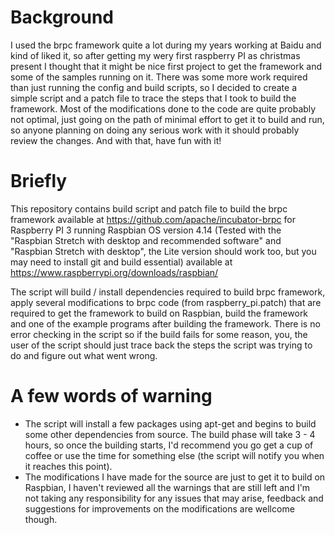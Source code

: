 # Background
I used the brpc framework quite a lot during my years working at Baidu and kind of liked it, so after getting my wery first raspberry PI as christmas present I thought that it might be nice first project to get the framework and some of the samples running on it.
There was some more work required than just running the config and build scripts, so I decided to create a simple script and a patch file to trace the steps that I took to build the framework. Most of the modifications done to the code are quite probably not optimal, just going on the path of minimal effort to get it to build and run, so anyone planning on doing any serious work with it should probably review the changes. And with that, have fun with it!

# Briefly
This repository contains build script and patch file to build the brpc framework available at https://github.com/apache/incubator-brpc for Raspberry PI 3 running Raspbian OS version 4.14 (Tested with the "Raspbian Stretch with desktop and recommended software" and "Raspbian Stretch with desktop", the Lite version should work too, but you may need to install git and build essential) available at https://www.raspberrypi.org/downloads/raspbian/

The script will build / install dependencies required to build brpc framework, apply several modifications to brpc code (from raspberry_pi.patch)  that are required to get the framework to build on Raspbian, build the framework and one of the example programs after building the framework. There is no error checking in the script so if the build fails for some reason, you, the user of the script should just trace back the steps the script was trying to do and figure out what went wrong.

# A few words of warning
- The script will install a few packages using apt-get and begins to build some other dependencies from source. The build phase will take 3 - 4 hours, so once the building starts, I'd recommend you go get a cup of coffee or use the time for something else (the script will notify you when it reaches this point).
- The modifications I have made for the source are just to get it to build on Raspbian, I haven't reviewed all the warnings that are still left and I'm not taking any responsibility for any issues that may arise, feedback and suggestions for improvements on the modifications are wellcome though.

